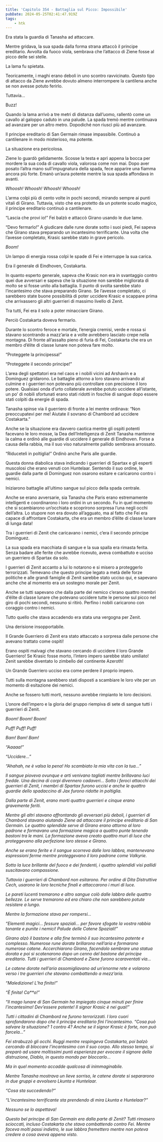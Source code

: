 ```yaml
---
title: 'Capitolo 354 - Battaglia sul Picco: Impossibile'
pubDate: 2024-05-25T02:41:47.919Z
tags:
    - htk
---
```


Era stata la guardia di Tanasha ad attaccare.

Mentre gridava, la sua spada dalla forma strana attaccò il principe ereditario. Avvolta da fuoco viola, sembrava che l’attacco di Ziene fosse al picco delle sei stelle.

La lama fu spietata.

Teoricamente, i maghi erano deboli in uno scontro ravvicinato. Questo tipo di attacco da Ziene avrebbe dovuto almeno interrompere la cantilena anche se non avesse potuto ferirlo.

Tuttavia…

Buzz!

Quando la lama arrivò a tre metri di distanza dall’uomo, rallentò come un cavallo al galoppo caduto in una palude. La spada tremò mentre continuava ad avanzare per un altro metro. Dopodiché non riuscì più ad avanzare.

Il principe ereditario di San Germain rimase impassibile. Continuò a cantilenare in modo misterioso, ma potente.

La situazione era pericolosa.

Ziene lo guardò gelidamente. Scosse la testa e aprì appena la bocca per mordere la sua coda di cavallo viola, valorosa come non mai. Dopo aver posato l’altra mano sull’impugnatura della spada, fece apparire una fiamma ancora più forte. Emanò un’aura potente mentre la sua spada affondava in avanti.

<em>Whoosh! Whoosh! Whoosh! Whoosh!</em>

L’arma colpì più di cento volte in pochi secondi, mirando sempre ai punti vitali di Girano. Tuttavia, visto che era protetto da un potente scudo magico, il principe ereditario continuò a cantilenare.

“Lascia che provi io!” Fei balzò e attaccò Girano usando le due lame.

“Devo fermarlo!” A giudicare dalle rune dorate sotto i suoi piedi, Fei sapeva che Girano stava preparando un incantesimo terrificante. Una volta che l’avesse completato, Krasic sarebbe stato in grave pericolo.

<em>Boom!</em>

Un lampo di energia rossa colpì le spade di Fei e interruppe la sua carica.

Era il generale di Eindhoven, Costakarta.

In quanto esperto generale, sapeva che Krasic non era in svantaggio contro quei due avversari e sapeva che la situazione non sarebbe migliorata di molto se si fosse unito alla battaglia. Il punto di svolta sarebbe stato l’incantesimo che stava preparando Girano. Se l’avesse completato, ci sarebbero state buone possibilità di poter uccidere Krasic e scappare prima che arrivassero gli altri guerrieri di massimo livello di Zenit.

Tra tutti, Fei era il solo a poter minacciare Girano.

Perciò Costakarta doveva fermarlo.

Durante lo scontro feroce e mortale, l’energia cremisi, verde e rossa si stavano scontrando a mazz’aria e a volte avrebbero lasciato crepe nella montagna. Di fronte all’assalto pieno di furia di Fei, Costakarta che era un membro d’élite di classe lunare non poteva fare molto.

“Proteggete la principessa!”

“Proteggete il secondo principe!”

L’area degli spettatori era nel caos e i nobili vicini ad Arshavin e a Dominguez gridarono. Le battaglie attorno a loro stavano arrivando al culmine e i guerrieri non potevano più controllare con precisione il loro potere. Qualsiasi onda d’urto collaterale avrebbe potuto uccidere all’istante, un po’ di nobili sfortunati erano stati ridotti in foschie di sangue dopo essere stati colpiti da energie di spada.

Tanasha spinse via il guerriero di fronte a lei mentre ordinava: “Non preoccupatevi per me! Aiutate il sovrano di Chambord ad uccidere Costakarta.”

Anche se la situazione era davvero caotica mentre gli ospiti potenti facevano le loro mosse, la Dea dell’Intelligenza di Zenit Tanasha mantenne la calma e ordinò alle guardie di uccidere il generale di Eindhoven. Forse a causa della rabbia, ma il suo viso naturalmente pallido sembrava arrossato.

“Riduceteli in poltiglia!” Ordinò anche Paris alle guardie.

Questa donna diabolica stava indicando i guerrieri di Spartax e gli esperti muscolosi che erano venuti con Huntelaar. Sentendo il suo ordine, le guardie dalla parte di Dominguez non osarono esitare e caricarono contro i nemici.

Iniziarono battaglie all’ultimo sangue sul picco della spada centrale.

Anche se erano avversarie, sia Tanasha che Paris erano estremamente intelligenti e coordinarono i loro ordini in un secondo. Fu in quel momento che si scambiarono un’occhiata e scoprirono sorpresa l’una negli occhi dell’altra. Lo stupore non era dovuto all’agguato, ma al fatto che Fei era capace di affrontare Costakarta, che era un membro d’élite di classe lunare di lunga data!

Tra i guerrieri di Zenit che caricavano i nemici, c’era il secondo principe Dominguez.

La sua spada era macchiata di sangue e la sua spalla era rimasta ferita. Senza badare alle ferite che avrebbe ricevuto, aveva combattuto e ucciso un guerriero di Spartax da solo.

I guerrieri di Zenit accanto a lui lo notarono e si misero a proteggerlo terrorizzati. Temevano che questo principe legato a metà delle forze politiche e alle grandi famiglie di Zenit sarebbe stato ucciso qui, e sapevano anche che al momento era un sostegno morale per Zenit.

Anche se tutti sapevano che dalla parte del nemico c’erano quattro membri d’élite di classe lunare che potevano uccidere tutte le persone sul picco nel giro di pochi secondi, nessuno si ritirò. Perfino i nobili caricarono con coraggio contro i nemici.

Tutto quello che stava accadendo era stata una vergogna per Zenit.

Una derisione insopportabile.

Il Grande Guerriero di Zenit era stato attaccato a sorpresa dalle persone che avevano trattato come ospiti!

Erano ospiti malvagi che stavano cercando di uccidere il loro Grande Guerriero! Se Krasic fosse morto, l’intero impero sarebbe stato umiliato! Zenit sarebbe diventato lo zimbello del continente Azeroth!

Un Grande Guerriero ucciso era come perdere il proprio impero.

Tutti sulla montagna sarebbero stati disposti a scambiare le loro vite per un momento di esitazione dei nemici.

Anche se fossero tutti morti, nessuno avrebbe rimpianto le loro decisioni.

L’onore dell’impero e la gloria del gruppo riempiva di sete di sangue tutti i guerrieri di Zenit.

<em>Boom! Boom! Boom!

Puff! Puff! Puff!

Bam! Bam! Bam!

“Aaaaa!”

“Uccidere…”

“Ahahah, ne è valsa la pena! Ho scambiato la mia vita con la tua…”

Il sangue pioveva ovunque e arti venivano tagliati mentre brillavano luci fredde. Una decina di corpi divennero cadaveri… Sotto i feroci attacchi dei guerrieri di Zenit, i membri di Spartax furono uccisi e anche le quattro guardie dello spadaccino di Jax furono ridotte in poltiglia.

Dalla parte di Zenit, erano morti quattro guerrieri e cinque erano gravemente feriti.

Mentre gli altri stavano affrontando gli avversari più deboli, i guerrieri di Chambord stavano aiutando Ziene ad attaccare il principe ereditario di San Germain. Le quattro splendide serve di Girano erano attorno al loro padrone e formavano una formazione magica a quattro punte tenendo bastoni tra le mani. La formazione aveva creato quattro muri di luce che proteggevano alla perfezione loro stesse e Girano.

Anche se erano ferite e il sangue scorreva dalle loro labbra, mantenevano espressioni ferme mentre proteggevano il loro padrone come Valkyrie.

Sotto la luce brillante del fuoco e dei fendenti, i quattro splendidi visi pallidi suscitavano compassione.

Tuttavia i guerrieri di Chambord non esitarono. Per ordine di Dita Distruttive Cech, usarono le loro tecniche finali e attaccarono i muri di luce.

Le pareti lucenti tremarono e altro sangue colò dalle labbra delle quattro bellezze. Le serve tremarono ed era chiaro che non sarebbero potute resistere a lungo.

Mentre la formazione stava per rompersi…

“Elementi magici… fessure spaziali… per favore sfogate la vostra rabbia tonante e punite i nemici! Palude delle Catene Spaziali!”

Girano alzò il bastone e alla fine terminò il suo incantesimo potente e complesso. Numerose rune dorate brillarono nell’aria e formarono numerose catene. Accerchiarono Girano, facendolo sembrare una statua dorata e poi si scatenarono dopo un cenno del bastone del principe ereditario. Tutti i guerrieri di Chambord e Ziene furono scaraventati via…

Le catene dorate nell’aria assomigliavano ad un’enorme rete e volarono verso i tre guerrieri che stavano combattendo a mezz’aria.

“Maledizione! L’ha finito!”

“È finita! Ca**o!”

“Il mago lunare di San Germain ha impiegato cinque minuti per finire l’incantesimo! Dev’essere potente! Il signor Krasic è nei guai!”

Tutti i cittadini di Chambord ne furono terrorizzati. I loro cuori sprofondarono dopo che il principe ereditario finì l’incantesimo. “Cosa può salvare la situazione? 1 contro 4? Anche se il signor Krasic è forte, non può farcela…”

Fei strabuzzò gli occhi. Ruggì mentre respingeva Costakarta, poi balzò cercando di bloccare l’incantesimo con il suo corpo. Allo stesso tempo, si preparò ad usare moltissimi punti esperienza per evocare il signore della distruzione, Diablo, in questo mondo per bloccarlo…

Ma in quel momento accadde qualcosa di inimmaginabile.

Mentre Tanasha mostrava un lieve sorriso, le catene dorate si separarono in due gruppi e avvolsero Lkunta e Huntelaar.

“Cosa sta succedendo?”

“L’incantesimo terrificante sta prendendo di mira Lkunta e Huntelaar?”

Nessuno se lo aspettava!

Questo bel principe di San Germain era dalla parte di Zenit? Tutti rimasero scioccati, incluso Costakarta che stava combattendo contro Fei. Mentre faceva molti passi indietro, le sue labbra fremettero mentre non poteva credere a cosa aveva appena visto.
